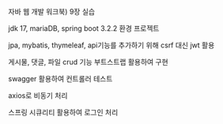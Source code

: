 자바 웹 개발 워크북) 9장 실습

jdk 17, mariaDB, spring boot 3.2.2 환경 프로젝트

jpa, mybatis, thymeleaf, api기능를 추가하기 위해 csrf 대신 jwt 활용

게시물, 댓글, 파일 crud 기능 부트스트랩 활용하여 구현

swagger 활용하여 컨트롤러 테스트

axios로 비동기 처리

스프링 시큐리티 활용하여 로그인 처리

